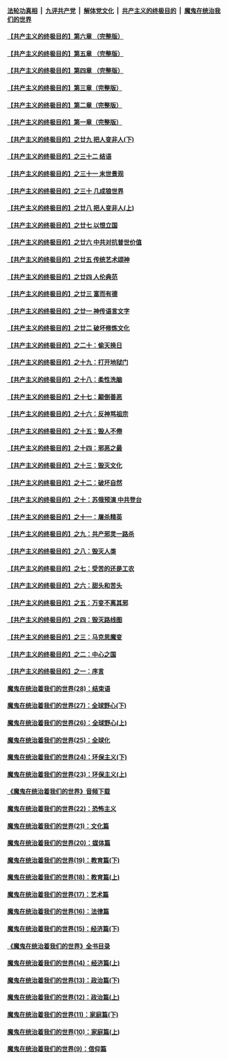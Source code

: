 ####  [法轮功真相](../../../../basic/blob/master/README.md?t=02112152) &nbsp;|&nbsp; [九评共产党](../../../../9ping.md/blob/master/README.md?t=02112152) &nbsp;|&nbsp; [解体党文化](../../../../jtdwh.md/blob/master/README.md?t=02112152)  &nbsp;|&nbsp; [共产主义的终极目的](../../../../gczydzjmd.md/blob/master/README.md?t=02112152) &nbsp;|&nbsp; [魔鬼在统治我们的世界](../../../../mgztzwmdsj.md/blob/master/README.md?t=02112152) 

#### [【共产主义的终极目的】第六章 （完整版）](../pages/nsc422/n11428913.md?t=02112152) 

#### [【共产主义的终极目的】第五章 （完整版）](../pages/nsc422/n11428912.md?t=02112152) 

#### [【共产主义的终极目的】第四章 （完整版）](../pages/nsc422/n11428907.md?t=02112152) 

#### [【共产主义的终极目的】第三章（完整版）](../pages/nsc422/n11428848.md?t=02112152) 

#### [【共产主义的终极目的】第二章（完整版）](../pages/nsc422/n11428831.md?t=02112152) 

#### [【共产主义的终极目的】第一章（完整版）](../pages/nsc422/n11417651.md?t=02112152) 

#### [【共产主义的终极目的】之廿九 把人变非人(下)](../pages/nsc422/n11344140.md?t=02112152) 

#### [【共产主义的终极目的】之三十二 结语](../pages/nsc422/n11360535.md?t=02112152) 

#### [【共产主义的终极目的】之三十一 末世景观](../pages/nsc422/n11351129.md?t=02112152) 

#### [【共产主义的终极目的】之三十 几成狼世界](../pages/nsc422/n11348280.md?t=02112152) 

#### [【共产主义的终极目的】之廿八 把人变非人(上)](../pages/nsc422/n11340492.md?t=02112152) 

#### [【共产主义的终极目的】之廿七 以恨立国](../pages/nsc422/n11336944.md?t=02112152) 

#### [【共产主义的终极目的】之廿六 中共对抗普世价值](../pages/nsc422/n11324785.md?t=02112152) 

#### [【共产主义的终极目的】之廿五 传统艺术颂神](../pages/nsc422/n11296396.md?t=02112152) 

#### [【共产主义的终极目的】之廿四 人伦典范](../pages/nsc422/n11296397.md?t=02112152) 

#### [【共产主义的终极目的】之廿三 富而有德](../pages/nsc422/n11283598.md?t=02112152) 

#### [【共产主义的终极目的】之廿一 神传语言文字](../pages/nsc422/n11263265.md?t=02112152) 

#### [【共产主义的终极目的】之廿二 破坏修炼文化](../pages/nsc422/n11245728.md?t=02112152) 

#### [【共产主义的终极目的】之二十：偷天换日](../pages/nsc422/n11238846.md?t=02112152) 

#### [【共产主义的终极目的】之十九：打开地狱门](../pages/nsc422/n11206376.md?t=02112152) 

#### [【共产主义的终极目的】之十八：柔性洗脑](../pages/nsc422/n11199994.md?t=02112152) 

#### [【共产主义的终极目的】之十七：颠倒善恶](../pages/nsc422/n11179782.md?t=02112152) 

#### [【共产主义的终极目的】之十六：反神骂祖宗](../pages/nsc422/n11166798.md?t=02112152) 

#### [【共产主义的终极目的】之十五：毁人不倦](../pages/nsc422/n11166792.md?t=02112152) 

#### [【共产主义的终极目的】之十四：邪恶之最](../pages/nsc422/n11150249.md?t=02112152) 

#### [【共产主义的终极目的】之十三：毁灭文化](../pages/nsc422/n11135227.md?t=02112152) 

#### [【共产主义的终极目的】之十二：破坏自然](../pages/nsc422/n11135214.md?t=02112152) 

#### [【共产主义的终极目的】之十：苏俄预演 中共登台](../pages/nsc422/n11118424.md?t=02112152) 

#### [【共产主义的终极目的】之十一：屠杀精英](../pages/nsc422/n11118442.md?t=02112152) 

#### [【共产主义的终极目的】之九：共产邪灵一路杀](../pages/nsc422/n11114139.md?t=02112152) 

#### [【共产主义的终极目的】之八：毁灭人类](../pages/nsc422/n11108503.md?t=02112152) 

#### [【共产主义的终极目的】之七：受苦的还是工农](../pages/nsc422/n11101809.md?t=02112152) 

#### [【共产主义的终极目的】之六：甜头和苦头](../pages/nsc422/n11096971.md?t=02112152) 

#### [【共产主义的终极目的】之五：万变不离其邪](../pages/nsc422/n11091285.md?t=02112152) 

#### [【共产主义的终极目的】之四：毁灭路线图](../pages/nsc422/n11086284.md?t=02112152) 

#### [【共产主义的终极目的】之三：马克思魔变](../pages/nsc422/n11061941.md?t=02112152) 

#### [【共产主义的终极目的】之二：中心之国](../pages/nsc422/n11047728.md?t=02112152) 

#### [【共产主义的终极目的】之一：序言](../pages/nsc422/n11086077.md?t=02112152) 

#### [魔鬼在统治着我们的世界(28)：结束语](../pages/nsc422/n10936246.md?t=02112152) 

#### [魔鬼在统治着我们的世界(27)：全球野心(下)](../pages/nsc422/n10928319.md?t=02112152) 

#### [魔鬼在统治着我们的世界(26)：全球野心(上)](../pages/nsc422/n10900318.md?t=02112152) 

#### [魔鬼在统治着我们的世界(25)：全球化](../pages/nsc422/n10788205.md?t=02112152) 

#### [魔鬼在统治着我们的世界(24)：环保主义(下)](../pages/nsc422/n10695307.md?t=02112152) 

#### [魔鬼在统治着我们的世界(23)：环保主义(上)](../pages/nsc422/n10688613.md?t=02112152) 

#### [《魔鬼在统治着我们的世界》音频下载](../pages/nsc422/n10635553.md?t=02112152) 

#### [魔鬼在统治着我们的世界(22)：恐怖主义](../pages/nsc422/n10614727.md?t=02112152) 

#### [魔鬼在统治着我们的世界(21)：文化篇](../pages/nsc422/n10597706.md?t=02112152) 

#### [魔鬼在统治着我们的世界(20)：媒体篇](../pages/nsc422/n10586579.md?t=02112152) 

#### [魔鬼在统治着我们的世界(19)：教育篇(下)](../pages/nsc422/n10564808.md?t=02112152) 

#### [魔鬼在统治着我们的世界(18)：教育篇(上)](../pages/nsc422/n10526970.md?t=02112152) 

#### [魔鬼在统治着我们的世界(17)：艺术篇](../pages/nsc422/n10499093.md?t=02112152) 

#### [魔鬼在统治着我们的世界(16)：法律篇](../pages/nsc422/n10485969.md?t=02112152) 

#### [魔鬼在统治着我们的世界(15)：经济篇(下)](../pages/nsc422/n10469975.md?t=02112152) 

#### [《魔鬼在统治着我们的世界》全书目录](../pages/nsc422/n10464261.md?t=02112152) 

#### [魔鬼在统治着我们的世界(14)：经济篇(上)](../pages/nsc422/n10457370.md?t=02112152) 

#### [魔鬼在统治着我们的世界(13)：政治篇(下)](../pages/nsc422/n10448270.md?t=02112152) 

#### [魔鬼在统治着我们的世界(12)：政治篇(上)](../pages/nsc422/n10444576.md?t=02112152) 

#### [魔鬼在统治着我们的世界(11)：家庭篇(下)](../pages/nsc422/n10440961.md?t=02112152) 

#### [魔鬼在统治着我们的世界(10)：家庭篇(上)](../pages/nsc422/n10435448.md?t=02112152) 

#### [魔鬼在统治着我们的世界(9)：信仰篇](../pages/nsc422/n10432159.md?t=02112152) 

